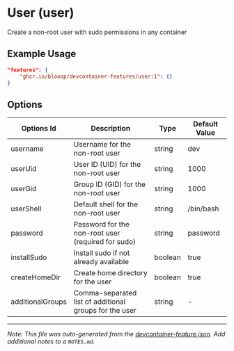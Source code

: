 
# User (user)

Create a non-root user with sudo permissions in any container

## Example Usage

```json
"features": {
    "ghcr.io/blooop/devcontainer-features/user:1": {}
}
```

## Options

| Options Id | Description | Type | Default Value |
|-----|-----|-----|-----|
| username | Username for the non-root user | string | dev |
| userUid | User ID (UID) for the non-root user | string | 1000 |
| userGid | Group ID (GID) for the non-root user | string | 1000 |
| userShell | Default shell for the non-root user | string | /bin/bash |
| password | Password for the non-root user (required for sudo) | string | password |
| installSudo | Install sudo if not already available | boolean | true |
| createHomeDir | Create home directory for the user | boolean | true |
| additionalGroups | Comma-separated list of additional groups for the user | string | - |



---

_Note: This file was auto-generated from the [devcontainer-feature.json](https://github.com/blooop/devcontainer-features/blob/main/src/user/devcontainer-feature.json).  Add additional notes to a `NOTES.md`._
